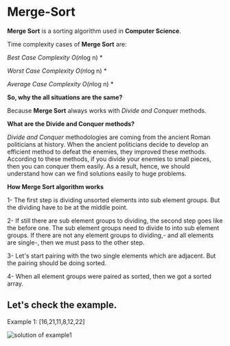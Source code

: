 # Merge-Sort
**Merge Sort** is a sorting algorithm used in **Computer Science**. 

Time complexity cases of **Merge Sort** are:

*Best Case Complexity O(n*log n)   *

*Worst Case Complexity O(n*log n) *

*Average Case Complexity  O(n*log n) *

**So, why the all situations are the same?**

Because **Merge Sort** always works with *Divide and Conquer* methods. 

**What are the Divide and Conquer methods?**

*Divide and Conquer* methodologies are coming from the ancient Roman politicians at history. When the ancient politicians decide to develop an efficient method to defeat the enemies, they improved these methods. According to these methods, if you divide your enemies to small pieces, then you can conquer them easily.
As a result, hence, we should understand how can we find solutions easily to huge problems. 

**How Merge Sort algorithm works**

1- The first step is dividing unsorted elements into sub element groups. But the dividing have to be at the middle point.  

2- If still there are sub element groups to dividing, the second step goes like the before one. The sub element groups need to divide to into sub element groups.  If there are not any element groups to dividing,- and all elements are single-, then we must pass to the other step.

3- Let's start pairing with the two single elements which are adjacent. But the pairing should be doing sorted.

4- When all element groups were paired as sorted, then we got a sorted array.


## Let's check the example. ##

Example 1: [16,21,11,8,12,22]


![solution of example1](https://i.hizliresim.com/5fos715.jpg)


